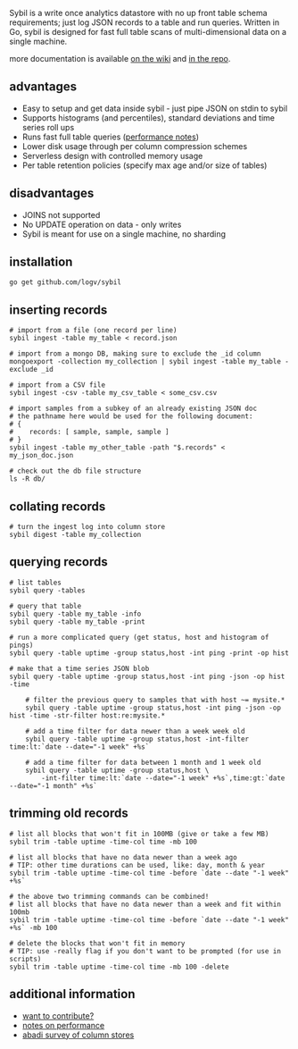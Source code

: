 Sybil is a write once analytics datastore with no up front table schema requirements;
just log JSON records to a table and run queries. Written in Go, sybil is
designed for fast full table scans of multi-dimensional data on a single machine.

more documentation is available [on the wiki](http://github.com/logv/sybil/wiki)
and [in the repo](http://github.com/logv/sybil/blob/master/docs).

advantages
----------

  * Easy to setup and get data inside sybil - just pipe JSON on stdin to sybil
  * Supports histograms (and percentiles), standard deviations and time series roll ups
  * Runs fast full table queries ([performance notes](http://github.com/logv/sybil/wiki/Performance))
  * Lower disk usage through per column compression schemes
  * Serverless design with controlled memory usage
  * Per table retention policies (specify max age and/or size of tables)

disadvantages
-------------

  * JOINS not supported
  * No UPDATE operation on data - only writes
  * Sybil is meant for use on a single machine, no sharding

installation
------------

    go get github.com/logv/sybil


inserting records
-----------------

    # import from a file (one record per line)
    sybil ingest -table my_table < record.json

    # import from a mongo DB, making sure to exclude the _id column
    mongoexport -collection my_collection | sybil ingest -table my_table -exclude _id

    # import from a CSV file
    sybil ingest -csv -table my_csv_table < some_csv.csv

    # import samples from a subkey of an already existing JSON doc
    # the pathname here would be used for the following document:
    # {
    #    records: [ sample, sample, sample ]
    # }
    sybil ingest -table my_other_table -path "$.records" < my_json_doc.json

    # check out the db file structure
    ls -R db/


collating records
-----------------

    # turn the ingest log into column store
    sybil digest -table my_collection


querying records
----------------

    # list tables
    sybil query -tables

    # query that table
    sybil query -table my_table -info
    sybil query -table my_table -print

    # run a more complicated query (get status, host and histogram of pings)
    sybil query -table uptime -group status,host -int ping -print -op hist

    # make that a time series JSON blob
    sybil query -table uptime -group status,host -int ping -json -op hist -time

		# filter the previous query to samples that with host ~= mysite.*
		sybil query -table uptime -group status,host -int ping -json -op hist -time -str-filter host:re:mysite.*

		# add a time filter for data newer than a week week old
		sybil query -table uptime -group status,host -int-filter time:lt:`date --date="-1 week" +%s`

		# add a time filter for data between 1 month and 1 week old
		sybil query -table uptime -group status,host \
			-int-filter time:lt:`date --date="-1 week" +%s`,time:gt:`date --date="-1 month" +%s`



trimming old records
--------------------

    # list all blocks that won't fit in 100MB (give or take a few MB)
    sybil trim -table uptime -time-col time -mb 100

    # list all blocks that have no data newer than a week ago
    # TIP: other time durations can be used, like: day, month & year
    sybil trim -table uptime -time-col time -before `date --date "-1 week" +%s`

    # the above two trimming commands can be combined!
    # list all blocks that have no data newer than a week and fit within 100mb
    sybil trim -table uptime -time-col time -before `date --date "-1 week" +%s` -mb 100

    # delete the blocks that won't fit in memory
    # TIP: use -really flag if you don't want to be prompted (for use in scripts)
    sybil trim -table uptime -time-col time -mb 100 -delete



additional information
----------------------

* [want to contribute?](http://github.com/logv/sybil/wiki/Contributing)
* [notes on performance](http://github.com/logv/sybil/wiki/Performance)
* [abadi survey of column stores](http://db.csail.mit.edu/pubs/abadi-column-stores.pdf)
